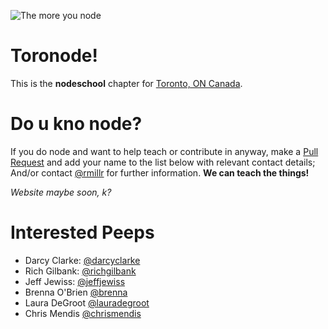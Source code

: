 ![The more you node](https://lh3.googleusercontent.com/-2OoNYJvLvUE/UXBI2YH1FHI/AAAAAAAAYqQ/uuvTgt1OYQs/s640/themoreyounode.jpg)
# Toronode!

This is the **nodeschool** chapter for [Toronto, ON Canada](https://www.google.com/maps?q=toronto&es_sm=91&um=1&ie=UTF-8&sa=X&ei=iv0jVfCBHIimgwTOgYPwBw&ved=0CAgQ_AUoAg). 

# Do u kno node?

If you do node and want to help teach or contribute in anyway, make a [Pull Request](https://github.com/nodeschool/toronto/pulls) and add your name to the list below with relevant contact details; And/or contact [@rmillr](http://github.com/rmillr) for further information. **We can teach the things!**

*Website maybe soon, k?*

# Interested Peeps

- Darcy Clarke: [@darcyclarke](http://github.com/darcyclarke)
- Rich Gilbank: [@richgilbank](http://github.com/richgilbank)
- Jeff Jewiss: [@jeffjewiss](http://github.com/jeffjewiss)
- Brenna O'Brien [@brenna](http://github.com/brenna)
- Laura DeGroot [@lauradegroot](http://github.com/lauradegroot)
- Chris Mendis [@chrismendis](http://github.com/chrismendis)
